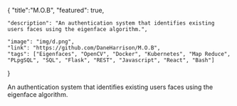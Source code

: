 {
    "title":"M.O.B",
    "featured": true,

    "description": "An authentication system that identifies existing users faces using the eigenface algorithm.",

    "image": "img/d.png",
    "link": "https://github.com/DaneHarrison/M.O.B",
    "tags": ["Eigenfaces", "OpenCV", "Docker", "Kubernetes", "Map Reduce", "PLpgSQL", "SQL", "Flask", "REST", "Javascript", "React", "Bash"]
}


An authentication system that identifies existing users faces using the eigenface algorithm.